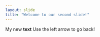```yaml
---
layout: slide
title: "Welcome to our second slide!"
---
```

My new **text**
Use the left arrow to go back!

